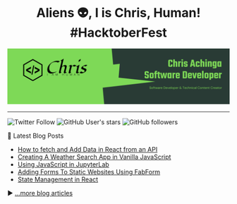 <h1 align="center">
Aliens 👽, I is Chris, Human! #HacktoberFest
</h1>

![chris-achinga](cover_1.png)

<hr />

![Twitter Follow](https://img.shields.io/twitter/follow/achinga_chris?style=social) ![GitHub User's stars](https://img.shields.io/github/stars/achingachris?style=social) ![GitHub followers](https://img.shields.io/github/followers/achingachris?style=social)

📘 Latest Blog Posts

<!-- BLOG-POST-LIST:START -->
- [How to fetch and Add Data in React from an API](https://chrisdevcode.hashnode.dev/how-to-fetch-and-add-data-in-react-from-an-api)
- [Creating A Weather Search App in Vanilla JavaScript](https://chrisdevcode.hashnode.dev/creating-a-weather-search-app-in-vanilla-javascript)
- [Using JavaScript in JupyterLab](https://chrisdevcode.hashnode.dev/using-javascript-in-jupyterlab)
- [Adding Forms To Static Websites Using FabForm](https://chrisdevcode.hashnode.dev/adding-forms-to-static-websites-using-fabform)
- [State Management in React](https://chrisdevcode.hashnode.dev/state-management-in-react)
<!-- BLOG-POST-LIST:END -->

▶ [...more blog articles](https://chrisdevcode.hashnode.dev/)
